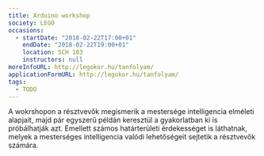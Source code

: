 ```yaml
---
title: Arduino workshop
society: LEGO
occasions:
  - startDate: "2018-02-22T17:00+01"
    endDate: "2018-02-22T19:00+01"
    location: SCH 103
    instructors: null
moreInfoURL: http://legokor.hu/tanfolyam/
applicationFormURL: http://legokor.hu/tanfolyam/
tags:
  - TODO
---
```

A wokrshopon a résztvevők megismerik a mestersége intelligencia elméleti alapjait, majd pár egyszerű példán keresztül a gyakorlatban ki is próbálhatják azt. Emellett számos határterületi érdekességet is láthatnak, melyek a mesterséges intelligencia valódi lehetőségeit sejtetik a résztvevők számára.
